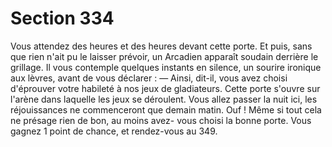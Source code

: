 # Section 334

Vous attendez des heures et des heures devant cette porte. Et 
puis, sans que rien n'ait pu le laisser prévoir, un Arcadien 
apparaît soudain derrière le grillage. Il vous contemple quelques 
instants en silence, un sourire ironique aux lèvres, avant de vous 
déclarer : 
— Ainsi, dit-il, vous avez choisi d'éprouver votre habileté à nos 
jeux de gladiateurs. Cette porte s'ouvre sur l'arène dans laquelle 
les jeux se déroulent. Vous allez passer la nuit ici, les 
réjouissances ne commenceront que demain matin. 
Ouf ! Même si tout cela ne présage rien de bon, au moins avez-
vous choisi la bonne porte. Vous gagnez 1 point de chance, et 
rendez-vous au 349.